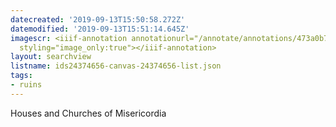 ```yaml
---
datecreated: '2019-09-13T15:50:58.272Z'
datemodified: '2019-09-13T15:51:14.645Z'
imagescr: <iiif-annotation annotationurl="/annotate/annotations/473a0b78-d63e-11e9-a7dd-88e9fe7026e8.json"
  styling="image_only:true"></iiif-annotation>
layout: searchview
listname: ids24374656-canvas-24374656-list.json
tags:
- ruins
---
```

Houses and Churches of Misericordia